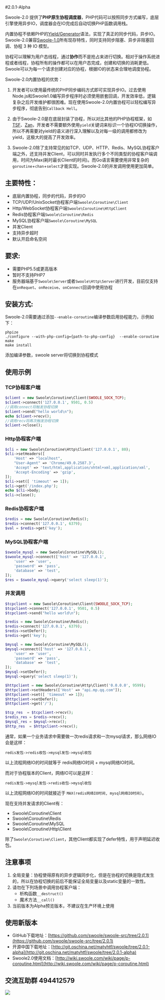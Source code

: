 #2.0.1-Alpha

Swoole-2.0 提供了**PHP原生协程调度器**，PHP代码可以按照同步方式编写，底层引擎使用异步IO，调度器会在IO完成后自动切换PHP函数调用栈。

内置协程不依赖PHP的[Yield/Generator](http://php.net/manual/zh/language.generators.syntax.php)语法，实现了真正的同步代码，异步IO。Swoole-2.0兼容[Swoole-1.0](http://www.swoole.com/)所有现存特性，同时支持同步阻塞、异步非阻塞回调、协程 3 种 IO 模型。

协程可以理解为用户态线程，通过**协作**而不是抢占来进行切换。相对于操作系统进程或者线程，协程所有的操作都可以在用户态完成，创建和切换的消耗更低。Swoole可以为每一个请求创建对应的协程，根据IO的状态来合理地调度协程。

Swoole-2.0内置协程的优势：

1. 开发者可以使用最传统的PHP同步编码方式即可实现异步IO。过去使用Node.js和Swoole1.0编写异步程序时必须使用嵌套回调，开发效率低，逻辑复杂之后开发维护都很困难。现在使用Swoole-2.0内置协程可以轻松编写异步程序，彻底告别`Callback Hell`。

2. 由于Swoole-2.0是在底层封装了协程，所以对比其他的PHP协程框架，如[TSF](https://github.com/tencent-php/tsf)、[Zan](http://zanphp.io/)，开发者不需要额外使用`yield`关键词来标识一个协程IO切换操作，所以不再需要对yield的语义进行深入理解以及对每一级的调用都修改为yield，这极大的提高了开发效率。

3. Swoole-2.0除了支持常见的如TCP、UDP、HTTP、Redis、MySQL协程客户端之外，还支持并发Client，可以同时并发执行多个不同类型的协程客户端调用，时间为Max(耗时最长Client的时间)。而Go语言需要使用非常复杂的`goroutine`+`chan`+`select`才能实现。Swoole-2.0的并发调用使用更加简单。

## 主要特性：

- 底层内置协程，同步的代码，异步的IO
- TCP/UDP/UnixSocket协程客户端`Swoole\Coroutine\Client`
- Http/WebSocket协程客户端`Swoole\Coroutine\HttpClient`
- Redis协程客户端`Swoole\Coroutine\Redis`
- MySQL协程客户端`Swoole\Coroutine\MySQL`
- 并发Client
- 支持异步超时
- 默认开启命名空间

## 要求:
- 需要PHP5.5或更高版本
- 暂时不支持PHP7
- 服务器端基于`Swoole\Server`或者`Swoole\Http\Server`进行开发，目前仅支持在`onRequet`、`onReceive`、`onConnect`回调中使用协程

## 安装方式:
Swoole-2.0需要通过添加`--enable-coroutine`编译参数启用协程能力，示例如下：

```shell
phpize
./configure --with-php-config={path-to-php-config}  --enable-coroutine
make
make install
```
添加编译参数，swoole server将切换到协程模式

## 使用示例
### TCP协程客户端
```php
$client = new Swoole\Coroutine\Client(SWOOLE_SOCK_TCP);
$client->connect('127.0.0.1', 9501, 0.5)
//调用connect将触发协程切换
$client->send("hello world\n");
echo $client->recv();
//调用recv将再次触发协程切换
$client->close();
```
### Http协程客户端
```php
$cli = new Swoole\Coroutine\Http\Client('127.0.0.1', 80);
$cli->setHeaders([
    'Host' => "localhost",
    "User-Agent" => 'Chrome/49.0.2587.3',
    'Accept' => 'text/html,application/xhtml+xml,application/xml',
    'Accept-Encoding' => 'gzip',
]);
$cli->set([ 'timeout' => 1]);
$cli->get('/index.php');
echo $cli->body;
$cli->close();
```
### Redis协程客户端
```php
$redis = new Swoole\Coroutine\Redis();
$redis->connect('127.0.0.1', 6379);
$val = $redis->get('key');
```

### MySQL协程客户端
```php
$swoole_mysql = new Swoole\Coroutine\MySQL();
$swoole_mysql->connect(['host' => '127.0.0.1',
	'user' => 'user',
	'password' => 'pass', 
	'database' => 'test',
]);
$res = $swoole_mysql->query('select sleep(1)');
```
### 并发调用
```php
$tcpclient = new Swoole\Coroutine\Client(SWOOLE_SOCK_TCP);
$tcpclient->connect('127.0.0.1', 9501, 0.5)
$tcpclient->send("hello world\n");

$redis = new Swoole\Coroutine\Redis();
$redis->connect('127.0.0.1', 6379);
$redis->setDefer();
$redis->get('key');

$mysql = new Swoole\Coroutine\MySQL();
$mysql->connect(['host' => '127.0.0.1',
	'user' => 'user',
	'password' => 'pass',
	'database' => 'test',
]);
$mysql->setDefer();
$mysql->query('select sleep(1)');

$httpclient = new Swoole\Coroutine\Http\Client('0.0.0.0', 9599);
$httpclient->setHeaders(['Host' => "api.mp.qq.com"]);
$httpclient->set([ 'timeout' => 1]);
$httpclient->setDefer();
$httpclient->get('/');

$tcp_res  = $tcpclient->recv();
$redis_res = $redis->recv();
$mysql_res = $mysql->recv();
$http_res  = $httpclient->recv();
```
通常，如果一个业务请求中需要做一次redis请求和一次mysql请求，那么网络IO会是这样：

`redis发包->redis收包->mysql发包->mysql收包`

以上流程网络IO的时间就等于 redis网络IO时间 + mysql网络IO时间。

而对于协程版本的Client，网络IO可以是这样：

`redis发包->mysql发包->redis收包->mysql收包`

以上流程网络IO的时间就接近于 `MAX(redis网络IO时间, mysql网络IO时间)`。

现在支持并发请求的Client有：

* Swoole\Coroutine\Client
* Swoole\Coroutine\Redis
* Swoole\Coroutine\MySQL
* Swoole\Coroutine\Http\Client

除了`Swoole\Coroutine\Client`，其他Client都实现了defer特性，用于声明延迟收包。

## 注意事项
1. 全局变量：协程使得原有的异步逻辑同步化，但是在协程的切换是隐式发生的，所以在协程切换的前后不能保证全局变量以及static变量的一致性。
2. 请勿在下列场景中调用协程客户端：
    * 析构函数`__destruct()`
    * 魔术方法`__call()`
3. 当前版本为Alpha预览版本，不建议在生产环境上使用

## 使用新版本
- GitHub下载地址：[https://github.com/swoole/swoole-src/tree/2.0.1](https://github.com/swoole/swoole-src/tree/2.0.1)
- 开源中国下载地址：[http://git.oschina.net/matyhtf/swoole/tree/2.0.1-alpha](http://git.oschina.net/matyhtf/swoole/tree/2.0.1-alpha)
- Swoole2.0使用文档：[http://wiki.swoole.com/wiki/page/p-coroutine.html](http://wiki.swoole.com/wiki/page/p-coroutine.html)

## 交流互助群 494412579

![](http://www.swoole.com/static/uploads//wiki/201608/04/863670177591.jpg)

